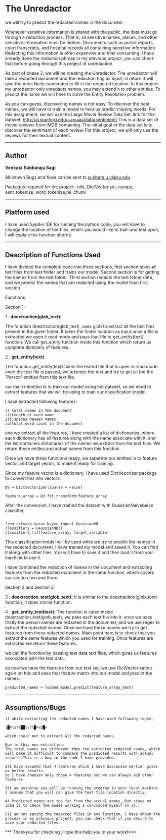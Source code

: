 # The Unredactor
we will try to predict the redacted names in the document

Whenever sensitive information is shared with the public, the data must go through a redaction process. That is, all sensitive names, places, and other sensitive information must be hidden. Documents such as police reports, court transcripts, and hospital records all containing sensitive information. Redacting this information is often expensive and time consuming. I have already done the redaction phrase in my previous project, you can check that before going through this project of unredaction.

As part of phase 2, we will be creating the Unredactor. The unredactor will take a redacted document and the redaction flag as input, in return it will give the most likely candidates to fill in the redacted location. In this project my unredactor only unredacts names, you may extend it to other entities. To predict the name we will have to solve the Entity Resolution problem.

As you can guess, discovering names is not easy. To discover the best names, we will have to train a model to help us predict missing words. For this assignment, we will use the Large Movie Review Data Set.
link for the dataset: http://ai.stanford.edu/~amaas/data/sentiment/ 
This is a data set of movie reviews from IMDB containing. The initial goal of the data set is to discover the sentiment of each review. For this project, we will only use the reviews for their textual content.

-------------
Author 
---
**Venkata Subbaraju Sagi**

All known Bugs and fixes can be sent to subbaraju.v@ou.edu

Packages required for the project : nltk, DictVectorizer, numpy, sent_tokenize, word_tokenize,ne_chunk

-------
Platform used
---
I have used Sypder IDE for running the python code, you will have to change the location of the files, which you would like to train and test upon,  I will explain the function shortly.


---

Description of Functions Used
---
I have divided the complete code into three sections, first section takes all text files from test folder and trains our model,
Second section is for getting the names from the test folder.
Third section redacts the test folder data, and we predict the names that are redacted using the model from first section.

Functions

Section 1:


1 . **doextraction(glob_text):**

The function doextraction(glob_text), uses glob to extract all the text files present in the given folder. It takes the folder location as input.once a file is extracted we open it read mode and pass that file to get_entity(text) function. We call get_entity function inside this function which return us complete dictonary of features.


 2 .  **get_entity(text)**

The function get_entity(text) takes the texted file that is open in read mode. once the text file is passed, we tokenize the text and try to get all the the 'Person' entities from this text file.

our main intention is to train our model using the dataset, so we need to extract features that we will be using to train our classification model.

I have extracted following features:
```
i) total names in the document
ii)Length of each name
iii)spaces beween names
iv)total word count in the document
```

one we extract all the features, I have created a list of dictionaries, where each dictionary has all features along with the name associate with it, and the list containes dictonaries of the names we extract from the text files.
We return these entites and actual names from this function.

Once we have these functions ready, we seperate our entities in to feature vector and target vector, to make it ready for training.

Since my feature vector is a dictionary, I have used DictVecorizer package to convert this into vectors.

```
DV = DictVectorizer(sparse = False)  
    
feature_array = DV.fit_transform(feature_array
```
After the conversion, I have trained the dataset with GuassianNaivebaise classifier, 
```

from sklearn.naive_bayes import GaussianNB
classifier2 = GaussianNB()
classifier2.fit(feature_array, target_variable)

```
This classification model will be used while we try to predict the names in the redacted document.
I have trained my model and saved it, You can find it along with other files. You will have to save it and then load it from your machine to use it.

I have combined the redaction of names in the document and extracting features from the redacted document in the same function, which covers our section two and three.

Section 2 and Section 3

3 . **doextraction_test(glob_text):**
It is similar to the doextraction(glob_text) function, it does similar function.



4 . **get_entity_test(text):**
The function is caled inside doextraction_test(glob_text), we pass each text file into it. once we pass firstly the person names are redacted in the documnet, and we use regex to extract the redacted names. Once we have these names we try to get features from these redacted names. Main point here is to check that you extract the same features which you used for training. Once features are extracted we return these features.

we call the function by passing test data text files, which gives us features associated with the test data.

so now we have the features from our test set, we use DictVectorization again on this and pass that feature matrix into our model and predict the names.


```
predicted_names = loaded_model.predict(feature_array_test)
```

-------
**Assumptions/Bugs**
--

```
1) while extracting the redacted names I have used following regex, 

\█+\s?\██\s?\█+\D█+

which could not to extract all the redacted names.

Due to this non extraction:
The total names are different than the extracted redacted names, which will make it difficult to compare the predicted results with actual results.This is a bug in the code I have provided.

2)I have assumed that 4 features which I have discussed earlier gives us better results.
So I have choosen only those 4 features but we can always add other features.

3)I am assuming you will be running the program in your local machine.
I assume that you will can give the text file location directly.

4) Predicted names are too far from the actual names, But since my idea is to check the model working I convinced myself on it.

5)I am not saving the redacted files in any location, I have shown the process in my previous project, you can check that if you desire to save your redacted files.

```

***   Thankyou for checking ,Hope this help you in your work!***

